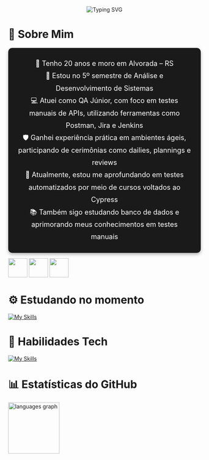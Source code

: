 <!-- CABEÇALHO ANIMADO -->
<div align="center" style="margin-bottom: 30px;">
  <img src="https://readme-typing-svg.demolab.com?font=Fira+Code&weight=500&duration=2500&pause=1000&color=4E42F7FF&background=FF000000&center=true&vCenter=true&width=500&lines=quality-analyst;Hello%2C+I'm+Willian+Rodrigues" alt="Typing SVG" />
</div>

# 🧪 Sobre Mim

<div style="background-color: #1a1a1a; border-radius: 10px; padding: 25px; color: #FFFFFF; text-align: center; margin: 0 auto; max-width: 800px; box-shadow: 0 4px 8px rgba(0, 0, 0, 0.3);">
 <ul style="list-style-type: none; font-size: 18px; line-height: 1.8; padding: 0; margin: 0;">
  <li>🌟 Tenho 20 anos e moro em Alvorada – RS</li>
  <li>📖 Estou no 5º semestre de Análise e Desenvolvimento de Sistemas</li>
  <li>💻 Atuei como QA Júnior, com foco em testes manuais de APIs, utilizando ferramentas como Postman, Jira e Jenkins</li>
  <li>🛡️ Ganhei experiência prática em ambientes ágeis, participando de cerimônias como dailies, plannings e reviews</li>
  <li>🎯 Atualmente, estou me aprofundando em testes automatizados por meio de cursos voltados ao Cypress</li>
  <li>📚 Também sigo estudando banco de dados e aprimorando meus conhecimentos em testes manuais</li>
</ul>
</div>

  <!-- Github -->
  <p>
    <a href="https://github.com/WillianRRP">
      <img src="https://img.icons8.com/EFEFEF/ios_filled/2x/github.png" width="50" height="50"></a>
    <!-- Linkedin -->
    <a href="https://www.linkedin.com/in/willian-renato-rodrigues-pereira-911b10200">
      <img src="https://img.icons8.com/ffffff/color/2x/linkedin.png" width="50" height="50"></a>
    <!-- Discord -->
    <a href="https://discord.com/users/nando_do_golfao_v8_turbo">
      <img src="https://img.icons8.com/ffffff/color/2x/discord-logo.png" width="50" height="50"></a>
  </p>


# ⚙️ Estudando no momento
[![My Skills](https://skillicons.dev/icons?i=cypress,java,postgresql&theme=light)](https://skillicons.dev)


# 🧠 Habilidades Tech
[![My Skills](https://skillicons.dev/icons?i=cypress,vscode,postman,react,html,css,js&theme=light)](https://skillicons.dev)


# 📊 Estatísticas do GitHub

 <img src="https://github-readme-stats.vercel.app/api/top-langs?username=WillianRRP&locale=pt-br&hide_title=false&layout=compact&card_width=320&langs_count=8&theme=gotham&hide_border=false&order=2" height="134" alt="languages graph" />
